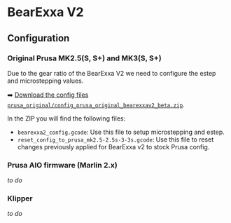 # BearExxa V2

## Configuration

### Original Prusa MK2.5(S, S+) and MK3(S, S+)

Due to the gear ratio of the BearExxa V2 we need to configure the estep and microstepping values.

➡️ [Download the config files `prusa_original/config_prusa_original_bearexxav2_beta.zip`](./prusa_original/config_prusa_original_bearexxav2_beta.zip).

In the ZIP you will find the following files:
  * `bearexxa2_config.gcode`: Use this file to setup microstepping and estep.
  * `reset_config_to_prusa_mk2.5-2.5s-3-3s.gcode`: Use this file to reset changes previously applied for BearExxa v2 to stock Prusa config.


### Prusa AIO firmware (Marlin 2.x)

*to do*


### Klipper

*to do*
